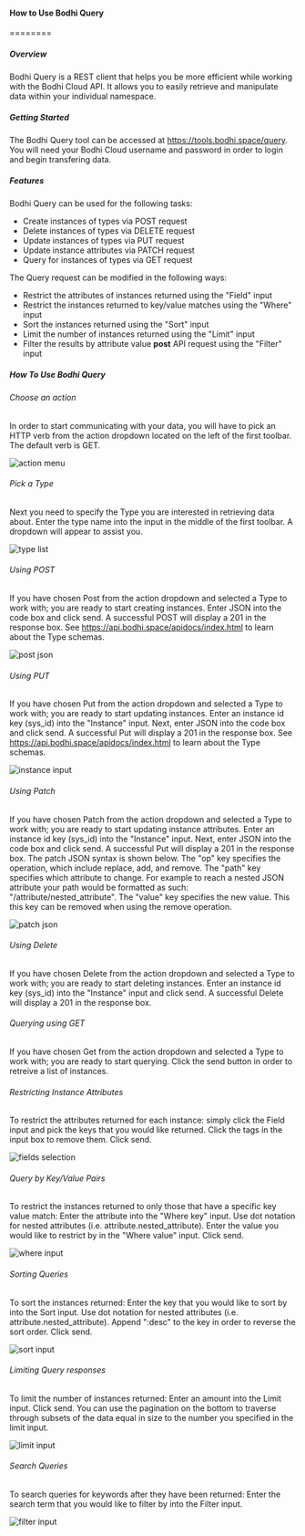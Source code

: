 #### How to Use Bodhi Query
========
##### Overview 

Bodhi Query is a REST client that helps you be more efficient while working with the Bodhi Cloud API. It allows you to easily retrieve and manipulate data within your individual namespace.

##### Getting Started
The Bodhi Query tool can be accessed at https://tools.bodhi.space/query. You will need your Bodhi Cloud username and password in order to login and begin transfering data.

##### Features
Bodhi Query can be used for the following tasks:

* Create instances of types via POST request
* Delete instances of types via DELETE request
* Update instances of types via PUT request
* Update instance attributes via PATCH request
* Query for instances of types via GET request

The Query request can be modified in the following ways:

* Restrict the attributes of instances returned using the "Field" input
* Restrict the instances returned to key/value matches using the "Where" input
* Sort the instances returned using the "Sort" input
* Limit the number of instances returned using the "Limit" input
* Filter the results by attribute value **post** API request using the "Filter" input

##### How To Use Bodhi Query

###### _Choose an action_

In order to start communicating with your data, you will have to pick an HTTP verb from the action dropdown located on the left of the first toolbar.  The default verb is GET.

![action menu](/images/bq_action.png?raw=true "")

###### _Pick a Type_

Next you need to specify the Type you are interested in retrieving data about. Enter the type name into the input in the middle of the first toolbar. A dropdown will appear to assist you.

![type list](/images/bq_type.png?raw=true "")

###### _Using POST_

If you have chosen Post from the action dropdown and selected a Type to work with; you are ready to start creating instances. Enter JSON into the code box and click send. A successful POST will display a 201 in the response box. See https://api.bodhi.space/apidocs/index.html to learn about the Type schemas.  

![post json](/images/bq_post.png?raw=true "")

###### _Using PUT_

If you have chosen Put from the action dropdown and selected a Type to work with; you are ready to start updating instances. Enter an instance id key (sys_id) into the "Instance" input. Next, enter JSON into the code box and click send. A successful Put will display a 201 in the response box. See https://api.bodhi.space/apidocs/index.html to learn about the Type schemas.

![instance input](/images/bq_instance.png?raw=true "")

###### _Using Patch_

If you have chosen Patch from the action dropdown and selected a Type to work with; you are ready to start updating instance attributes. Enter an instance id key (sys_id) into the "Instance" input. Next, enter JSON into the code box and click send. A successful Put will display a 201 in the response box. The patch JSON syntax is shown below. The "op" key specifies the operation, which include replace, add, and remove.  The "path" key specifies which attribute to change. For example to reach a nested JSON attribute your path would be formatted as such: "/attribute/nested_attribute".  The "value" key specifies the new value. This this key can be removed when using the remove operation. 

![patch json](/images/bq_patch.png?raw=true "")

###### _Using Delete_

If you have chosen Delete from the action dropdown and selected a Type to work with; you are ready to start deleting instances. Enter an instance id key (sys_id) into the "Instance" input and click send. A successful Delete will display a 201 in the response box. 

###### _Querying using GET_

If you have chosen Get from the action dropdown and selected a Type to work with; you are ready to start querying. Click the send button in order to retreive a list of instances.

###### _Restricting Instance Attributes_

To restrict the attributes returned for each instance: simply click the Field input and pick the keys that you would like returned. Click the tags in the input box to remove them. Click send.

![fields selection](/images/bq_fields.png?raw=true "")

###### _Query by Key/Value Pairs_

To restrict the instances returned to only those that have a specific key value match: Enter the attribute into the "Where key" input. Use dot notation for nested attributes (i.e. attribute.nested_attribute). Enter the value you would like to restrict by in the "Where value" input. Click send.

![where input](/images/bq_where.png?raw=true "")

###### _Sorting Queries_

To sort the instances returned: Enter the key that you would like to sort by into the Sort input. Use dot notation for nested attributes (i.e. attribute.nested_attribute). Append ":desc" to the key in order to reverse the sort order. Click send.

![sort input](/images/bq_sort.png?raw=true "")

###### _Limiting Query responses_

To limit the number of instances returned: Enter an amount into the Limit input. Click send. You can use the pagination on the bottom to traverse through subsets of the data equal in size to the number you specified in the limit input.

![limit input](/images/bq_limit.png?raw=true "")

###### _Search Queries_

To search queries for keywords after they have been returned: Enter the search term that you would like to filter by into the Filter input.

![filter input](/images/bq_filter.png?raw=true "")